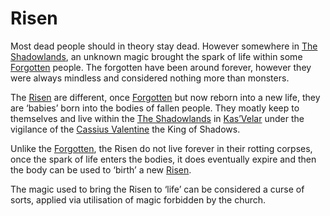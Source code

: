 # Risen

Most dead people should in theory stay dead. However somewhere in [The Shadowlands](The%20Shadowlands%20cacb50f4c4dc42f2b5438874e2dc33b0.md), an unknown magic brought the spark of life within some [Forgotten](Forgotten%2006e3b3ba9eb349538fd9eec617dc7e58.md) people. The forgotten have been around forever, however they were always mindless and considered nothing more than monsters.

The [Risen](Risen%20e28f5205b526454a9cdc49db3e3619d7.md) are different, once [Forgotten](Forgotten%2006e3b3ba9eb349538fd9eec617dc7e58.md) but now reborn into a new life, they are ‘babies’ born into the bodies of fallen people. They moatly keep to themselves and live within the [The Shadowlands](The%20Shadowlands%20cacb50f4c4dc42f2b5438874e2dc33b0.md) in [Kas’Velar](Kas%E2%80%99Velar%20476c9e227f2443eca550f0ab8be45af5.md) under the vigilance of the [Cassius Valentine](Cassius%20Valentine%20cc019b58e37c4b3cb130607436022928.md) the King of Shadows.

Unlike the [Forgotten](Forgotten%2006e3b3ba9eb349538fd9eec617dc7e58.md), the Risen do not live forever in their rotting corpses, once the spark of life enters the bodies, it does eventually expire and then the body can be used to ‘birth’ a new [Risen](Risen%20e28f5205b526454a9cdc49db3e3619d7.md).

The magic used to bring the Risen to ‘life’ can be considered a curse of sorts, applied via utilisation of magic forbidden by the church.